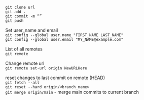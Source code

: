 `git clone url` \
`git add .` \
`git commit -m “”` \
`git push`

Set user_name and email \
`git config --global user.name "FIRST_NAME LAST_NAME"` \
`git config --global user.email "MY_NAME@example.com"`

List of all remotes \
`git remote`

Change remote url \
`git remote set-url origin NewURLHere`

reset changes to last commit on remote (HEAD) \
`git fetch --all` \
`git reset --hard origin/<branch_name>` \
`git merge origin/main` - merge main commits to current branch
